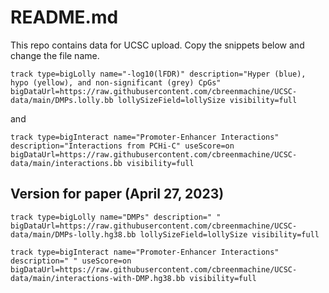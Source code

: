 # README.md

This repo contains data for UCSC upload.  Copy the snippets below and change the file name.

`track type=bigLolly name="-log10(lFDR)" description="Hyper (blue), hypo (yellow), and non-significant (grey) CpGs" bigDataUrl=https://raw.githubusercontent.com/cbreenmachine/UCSC-data/main/DMPs.lolly.bb lollySizeField=lollySize visibility=full`

and 

`track type=bigInteract name="Promoter-Enhancer Interactions" description="Interactions from PCHi-C" useScore=on bigDataUrl=https://raw.githubusercontent.com/cbreenmachine/UCSC-data/main/interactions.bb visibility=full`  


## Version for paper (April 27, 2023)

`track type=bigLolly name="DMPs" description=" " bigDataUrl=https://raw.githubusercontent.com/cbreenmachine/UCSC-data/main/DMPs-lolly.hg38.bb lollySizeField=lollySize visibility=full`

`track type=bigInteract name="Promoter-Enhancer Interactions" description=" " useScore=on bigDataUrl=https://raw.githubusercontent.com/cbreenmachine/UCSC-data/main/interactions-with-DMP.hg38.bb visibility=full`
